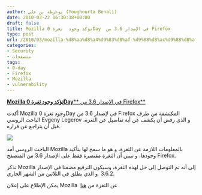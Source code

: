 ```yaml
---
author: يوغرطة بن علي (Youghourta Benali)
date: 2010-03-22 16:30:38+00:00
draft: false
title: Mozilla تؤكد وجود  ثغرة 0Day  في الإصدار 3.6 من Firefox
type: post
url: /2010/03/mozilla-%d8%aa%d8%a4%d9%83%d8%af-%d9%88%d8%ac%d9%88%d8%af-%d8%ab%d8%ba%d8%b1%d8%a9-0-day-%d9%81%d9%8a-%d8%a7%d9%84%d8%a5%d8%b5%d8%af%d8%a7%d8%b1-3-6-%d9%85%d9%86-firefox/
categories:
- Security
- متصفحات
tags:
- 0-day
- Firefox
- Mozilla
- vulnerability
---
```


[**Mozilla تؤكد وجود ثغرة 0Day**** في الإصدار 3.6 من Firefox**](http://www.it-scoop.com/2010/03/mozilla-%d8%aa%d8%a4%d9%83%d8%af-%d9%88%d8%ac%d9%88%d8%af-%d8%ab%d8%ba%d8%b1%d8%a9-0-day-%d9%81%d9%8a-%d8%a7%d9%84%d8%a5%d8%b5%d8%af%d8%a7%d8%b1-3-6-%d9%85%d9%86-firefox/)


أكدت Mozilla وجود ثغرة 0Day في لإصدار 3.6 من Firefox المكتشفة من طرف الباحث الروسي Evgeny Legerov و الذي رفض أن يكشف عن أية تفاصيل عن الثغرة، قبل أن يتراجع عن قراره.

[![](http://www.it-scoop.com/wp-content/uploads/2010/03/firefox-vulnerable.jpg)
](http://www.it-scoop.com/2010/03/mozilla-%d8%aa%d8%a4%d9%83%d8%af-%d9%88%d8%ac%d9%88%d8%af-%d8%ab%d8%ba%d8%b1%d8%a9-0-day-%d9%81%d9%8a-%d8%a7%d9%84%d8%a5%d8%b5%d8%af%d8%a7%d8%b1-3-6-%d9%85%d9%86-firefox/)

الباحث الروسي أمد Mozilla بالمعلومات اللازمة عن الثغرة، و هو ما سمح لها بتأكيد وجودها، و تبيين أن الثغرة مقتصرة فقط على الإصدار 3.6 من المتصفح Firefox.

تذكر Mozilla إلى أنه تم التوصل إلى حل لهذه الثغرة، وسيكون الترقيع مضمنا في الإصدار 3.6.2  و الذي يطلق في الثلاثين من الشهر الجاري.

يمكن الإطلاع على إعلان Mozilla  عن الثغرة من [هنا](http://blog.mozilla.com/security/2010/03/18/update-on-secunia-advisory-sa38608/)
